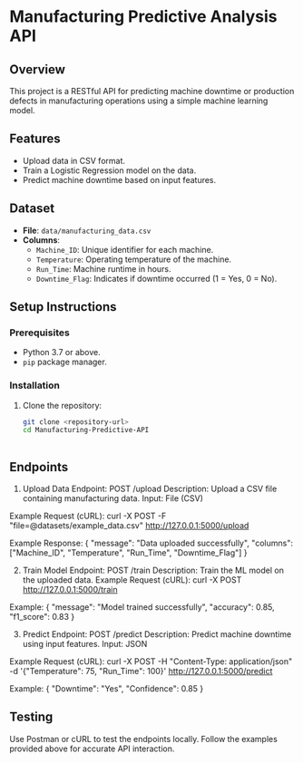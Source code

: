 # Manufacturing Predictive Analysis API

## Overview
This project is a RESTful API for predicting machine downtime or production defects in manufacturing operations using a simple machine learning model.

## Features
- Upload data in CSV format.
- Train a Logistic Regression model on the data.
- Predict machine downtime based on input features.

## Dataset
- **File**: `data/manufacturing_data.csv`
- **Columns**:
  - `Machine_ID`: Unique identifier for each machine.
  - `Temperature`: Operating temperature of the machine.
  - `Run_Time`: Machine runtime in hours.
  - `Downtime_Flag`: Indicates if downtime occurred (1 = Yes, 0 = No).

## Setup Instructions

### Prerequisites
- Python 3.7 or above.
- `pip` package manager.

### Installation
1. Clone the repository:
   ```bash
   git clone <repository-url>
   cd Manufacturing-Predictive-API
 
## Endpoints
1. Upload Data
Endpoint: POST /upload
Description: Upload a CSV file containing manufacturing data.
Input: File (CSV)

Example Request (cURL):
curl -X POST -F "file=@datasets/example_data.csv" http://127.0.0.1:5000/upload

Example Response:
{
  "message": "Data uploaded successfully",
  "columns": ["Machine_ID", "Temperature", "Run_Time", "Downtime_Flag"]
}

2. Train Model
Endpoint: POST /train
Description: Train the ML model on the uploaded data.
Example Request (cURL):
curl -X POST http://127.0.0.1:5000/train

Example:
{
  "message": "Model trained successfully",
  "accuracy": 0.85,
  "f1_score": 0.83
}

3. Predict
Endpoint: POST /predict
Description: Predict machine downtime using input features.
Input: JSON

Example Request (cURL):
curl -X POST -H "Content-Type: application/json" -d '{"Temperature": 75, "Run_Time": 100}' http://127.0.0.1:5000/predict

Example:
{
  "Downtime": "Yes",
  "Confidence": 0.85
}

## Testing
Use Postman or cURL to test the endpoints locally. Follow the examples provided above for accurate API interaction.
